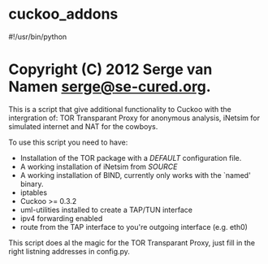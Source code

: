 cuckoo_addons
=============
#!/usr/bin/python
# Copyright (C) 2012 Serge van Namen <serge@se-cured.org>.



This is a script that give additional functionality to Cuckoo with the intergration of: 
TOR Transparant Proxy for anonymous analysis, iNetsim for simulated internet and NAT for the cowboys.

To use this script you need to have:

* Installation of the TOR package with a _DEFAULT_ configuration file.
* A working installation of iNetsim from _SOURCE_
* A working installation of BIND, currently only works with the `named' binary.
* iptables  
* Cuckoo >= 0.3.2
* uml-utilities installed to create a TAP/TUN interface
* ipv4 forwarding enabled
* route from the TAP interface to you're outgoing interface (e.g. eth0)

This script does al the magic for the TOR Transparant Proxy, just fill in the right listning addresses in config.py.

